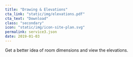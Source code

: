```yaml
---
title: "Drawing & Elevations"
cta_link: "static/img/elevations.pdf"
cta_text: "Download"
class: "secondary" 
icon: "static/img/icon-site-plan.svg"
permalink: service3.json
date: 2019-01-03
---
```

Get a better idea of room dimensions and view the elevations.